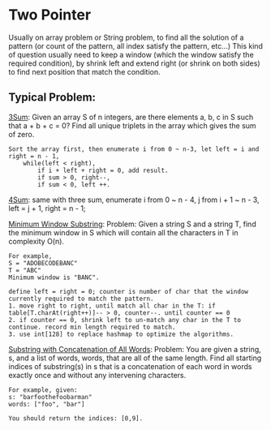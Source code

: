 # Two Pointer

Usually on array problem or String problem, to find all the solution of a pattern (or count of the pattern, all index satisfy the pattern, etc...)
This kind of question usually need to keep a window (which the window satisfy the required condition), by shrink left and extend right (or shrink on both sides) to find next position that match the condition. 

## Typical Problem:   

[3Sum](https://leetcode.com/problems/3sum/): Given an array S of n integers, are there elements a, b, c in S such that a + b + c = 0? Find all unique triplets in the array which gives the sum of zero.

```
Sort the array first, then enumerate i from 0 ~ n-3, let left = i and right = n - 1, 
	while(left < right), 
		if i + left + right = 0, add result. 
		if sum > 0, right--, 
		if sum < 0, left ++.
```

[4Sum](https://leetcode.com/problems/4sum/): same with three sum, enumerate i from 0 ~ n - 4, j from i + 1 ~ n - 3, left = j + 1, right = n - 1;


[Minimum Window Substring](https://leetcode.com/problems/minimum-window-substring/): 
Problem: Given a string S and a string T, find the minimum window in S which will contain all the characters in T in complexity O(n).
```
For example,
S = "ADOBECODEBANC"
T = "ABC"
Minimum window is "BANC".
```
```
define left = right = 0; counter is number of char that the window currently required to match the pattern.
1. move right to right, until match all char in the T: if table[T.charAt(right++)]-- > 0, counter--. until counter == 0
2. if counter == 0, shrink left to un-match any char in the T to continue. record min length required to match.
3. use int[128] to replace hashmap to optimize the algorithms. 

```

[Substring with Concatenation of All Words](https://leetcode.com/problems/substring-with-concatenation-of-all-words/): 
Problem: You are given a string, s, and a list of words, words, that are all of the same length. Find all starting indices of substring(s) in s that is a concatenation of each word in words exactly once and without any intervening characters.

```
For example, given:
s: "barfoothefoobarman"
words: ["foo", "bar"]

You should return the indices: [0,9].
```
```

	
